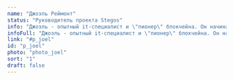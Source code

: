 ```yaml
---
name: "Джоэль Реймонт"
status: "Руководитель проекта Stegos"
info: "Джоэль - опытный it-специалист и \"пионер\" блокчейна. Он начинал свою карьеру на Уолл-Стрит и к моменту начала работы над проектом Stegos уже имел имел двадцать пять лет разнообразного опыта разработки программного обеспечения и управления. Джоэль ранее был техническим директором в криптокомпании из ТОР-100 на CoinMarketCap."
infoFull: "Джоэль - опытный it-специалист и \"пионер\" блокчейна. Он начинал свою карьеру на Уолл-Стрит и к моменту начала работы над проектом Stegos уже имел имел двадцать пять лет разнообразного опыта разработки программного обеспечения и управления. Джоэль ранее был техническим директором в криптокомпании из ТОР-100 на CoinMarketCap, где он заработал отличную репутацию в сообществе за свою великолепную способность делать правильные вещи. Джоэль занимал должность директора по технологиям Prime Brokerage в Deutsche Bank, руководил группами внешних разработчиков и за эти годы создал множество масштабируемых и отказоустойчивых систем. Теперь он раздвигает технологические границы и погружается в криптографию, чтобы предоставить уникальные возможности Stegos сообществу.."
link: "#p_joel"
id: "p_joel"
photo: "photo_joel"
sort: "1"
draft: false
---
```

